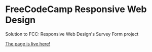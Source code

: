 # FreeCodeCamp Responsive Web Design

Solution to FCC: Responsive Web Design's Survey Form project

[The page is live here!](https://tanerix07.github.io/fcc_survey_form/)